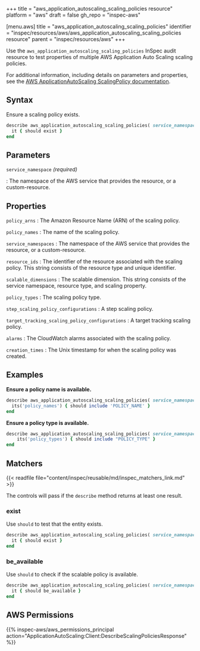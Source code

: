 +++
title = "aws_application_autoscaling_scaling_policies resource"
platform = "aws"
draft = false
gh_repo = "inspec-aws"

[menu.aws]
title = "aws_application_autoscaling_scaling_policies"
identifier = "inspec/resources/aws/aws_application_autoscaling_scaling_policies resource"
parent = "inspec/resources/aws"
+++

Use the `aws_application_autoscaling_scaling_policies` InSpec audit resource to test properties of multiple AWS Application Auto Scaling scaling policies.

For additional information, including details on parameters and properties, see the [AWS ApplicationAutoScaling ScalingPolicy documentation](https://docs.aws.amazon.com/AWSCloudFormation/latest/UserGuide/aws-resource-applicationautoscaling-scalingpolicy.html).

## Syntax

Ensure a scaling policy exists.

```ruby
describe aws_application_autoscaling_scaling_policies( service_namespace: 'SERVICE_NAMESPACE' ) do
  it { should exist }
end
```

## Parameters

`service_namespace` _(required)_

: The namespace of the AWS service that provides the resource, or a custom-resource.

## Properties

`policy_arns`
: The Amazon Resource Name (ARN) of the scaling policy.

`policy_names`
: The name of the scaling policy.

`service_namespaces`
: The namespace of the AWS service that provides the resource, or a custom-resource.

`resource_ids`
: The identifier of the resource associated with the scaling policy. This string consists of the resource type and unique identifier.

`scalable_dimensions`
: The scalable dimension. This string consists of the service namespace, resource type, and scaling property.

`policy_types`
: The scaling policy type.

`step_scaling_policy_configurations`
: A step scaling policy.

`target_tracking_scaling_policy_configurations`
: A target tracking scaling policy.

`alarms`
: The CloudWatch alarms associated with the scaling policy.

`creation_times`
: The Unix timestamp for when the scaling policy was created.

## Examples

**Ensure a policy name is available.**

```ruby
describe aws_application_autoscaling_scaling_policies( service_namespace: 'SERVICE_NAMESPACE' ) do
  its('policy_names') { should include 'POLICY_NAME' }
end
```

**Ensure a policy type is available.**

```ruby
describe aws_application_autoscaling_scaling_policies( service_namespace: 'SERVICE_NAMESPACE' ) do
    its('policy_types') { should include "POLICY_TYPE" }
end
```

## Matchers

{{< readfile file="content/inspec/reusable/md/inspec_matchers_link.md" >}}

The controls will pass if the `describe` method returns at least one result.

### exist

Use `should` to test that the entity exists.

```ruby
describe aws_application_autoscaling_scaling_policies( service_namespace: 'SERVICE_NAMESPACE' ) do
  it { should exist }
end
```

### be_available

Use `should` to check if the scalable policy is available.

```ruby
describe aws_application_autoscaling_scaling_policies( service_namespace: 'SERVICE_NAMESPACE' ) do
  it { should be_available }
end
```

## AWS Permissions

{{% inspec-aws/aws_permissions_principal action="ApplicationAutoScaling:Client:DescribeScalingPoliciesResponse" %}}
